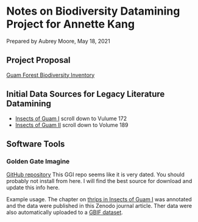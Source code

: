 # Notes on Biodiversity Datamining Project for Annette Kang

Prepared by Aubrey Moore, May 18, 2021

## Project Proposal

[Guam Forest Biodiversity Inventory](https://github.com/aubreymoore/Miscellaneous-Docs-for-CFES2018/raw/master/ms_proposal_2018.pdf)

## Initial Data Sources for Legacy Literature Datamining 

* [Insects of Guam I](http://hbs.bishopmuseum.org/pubs-online/bpbm-bulletins.html) scroll down to Vulume 172
* [Insects of Guam II](http://hbs.bishopmuseum.org/pubs-online/bpbm-bulletins.html) scroll down to Volume 189
 
## Software Tools

### Golden Gate Imagine

[GitHub repository](https://github.com/plazi/GoldenGATE-Imagine) This GGI repo seems like it is very dated. You should probably not install from here. I will find the best source for download and update this info here.

Example usage. The chapter on [thrips in Insects of Guam I](https://zenodo.org/record/3634035#.YKNHgiYRXS8) was annotated and the data were published in this Zenodo journal article. Ther data were also automatically uploaded to a [GBIF dataset](https://www.gbif.org/dataset/9c8d5683-76c1-4938-aede-b7ad5391b6b2).
